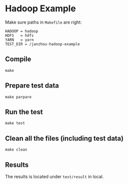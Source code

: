 Hadoop Example
==============

Make sure paths in ``Makefile`` are right:

    HADOOP = hadoop
    HDFS   = hdfs
    YARN   = yarn
    TEST_DIR = /janzhou-hadoop-example

Compile
-------

    make

Prepare test data
-----------------

    make parpare

Run the test
------------

    make test

Clean all the files (including test data)
-----------------------------------------

    make clean

Results
-------

The results is located under ``test/result`` in local.
